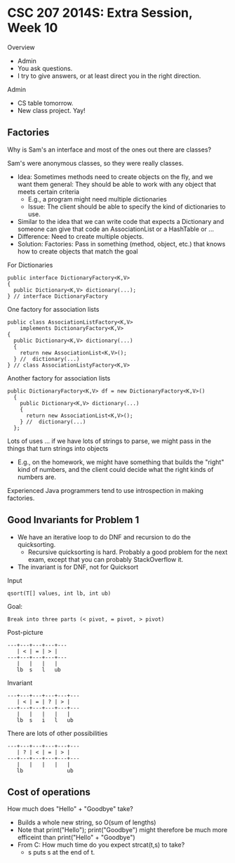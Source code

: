 CSC 207 2014S: Extra Session, Week 10
=====================================

Overview

* Admin
* You ask questions.
* I try to give answers, or at least direct you in the right direction.

Admin

* CS table tomorrow.
* New class project.  Yay!

Factories
---------

Why is Sam's an interface and most of the ones out there are classes?

Sam's were anonymous classes, so they were really classes.

* Idea: Sometimes methods need to create objects on the fly, and we want
  them general: They should be able to work with any object that meets
  certain criteria
    * E.g., a program might need multiple dictionaries
    * Issue: The client should be able to specify the kind of dictionaries
      to use.
* Similar to the idea that we can write code that expects a Dictionary and
  someone can give that code an AssociationList or a HashTable or ...
* Difference: Need to create multiple objects.
* Solution: Factories: Pass in something (method, object, etc.) that knows
  how to create objects that match the goal

For Dictionaries

    public interface DictionaryFactory<K,V>
    {
      public Dictionary<K,V> dictionary(...);
    } // interface DictionaryFactory

One factory for association lists

    public class AssociationListFactory<K,V>
        implements DictionaryFactory<K,V>
    {
      public Dictionary<K,V> dictionary(...)
      {
        return new AssociationList<K,V>();
      } //  dictionary(...)
    } // class AssociationListyFactory<K,V>

Another factory for association lists

    public DictionaryFactory<K,V> df = new DictionaryFactory<K,V>()
      {
        public Dictionary<K,V> dictionary(...)
        {
          return new AssociationList<K,V>();
        } //  dictionary(...)
      };

Lots of uses ... if we have lots of strings to parse, we might pass in the
things that turn strings into objects

* E.g., on the homework, we might have something that builds the "right" kind of
  numbers, and the client could decide what the right kinds of numbers are.

Experienced Java programmers tend to use introspection in making factories.

Good Invariants for Problem 1
-----------------------------

* We have an iterative loop to do DNF and recursion to do the quicksorting.
    * Recursive quicksorting is hard.  Probably a good problem for the next
      exam, except that you can probably StackOverflow it.
* The invariant is for DNF, not for Quicksort

Input

    qsort(T[] values, int lb, int ub)

Goal:

    Break into three parts (< pivot, = pivot, > pivot)

Post-picture

    ---+---+---+---+---
       | < | = | > |
    ---+---+---+---+---
       |   |   |   | 
       lb  s   l   ub

Invariant

    ---+---+---+---+---+---
       | < | = | ? | > |
    ---+---+---+---+---+---
       |   |   |   |   | 
       lb  s   i   l   ub

There are lots of other possibilities

    ---+---+---+---+---+---
       | ? | < | = | > |
    ---+---+---+---+---+---
       |   |   |   |   | 
       lb              ub

Cost of operations
------------------

How much does "Hello" + "Goodbye" take?

* Builds a whole new string, so O(sum of lengths)
* Note that print("Hello"); print("Goodbye") might therefore be much more efficeint
  than print("Hello" + "Goodbye")
* From C: How much time do you expect strcat(t,s) to take?
    * s puts s at the end of t.
